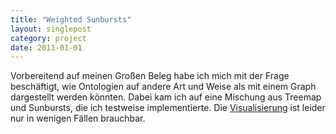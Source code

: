```yaml
---
title: "Weighted Sunbursts"
layout: singlepost
category: project
date: 2011-01-01
---
```


Vorbereitend auf meinen Großen Beleg habe ich mich mit der Frage beschäftigt, wie Ontologien auf andere Art und Weise als mit einem Graph dargestellt werden könnten. Dabei kam ich auf eine Mischung aus Treemap und Sunbursts, die ich testweise implementierte. Die [Visualisierung]( /code/sunbursts/ ) ist leider nur in wenigen Fällen brauchbar.